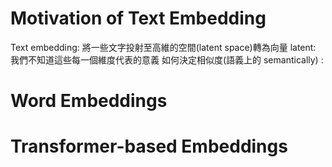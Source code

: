 # Motivation of Text Embedding
Text embedding: 將一些文字投射至高維的空間(latent space)轉為向量
latent: 我們不知道這些每一個維度代表的意義
如何決定相似度(語義上的 semantically) : 
# Word Embeddings

# Transformer-based Embeddings